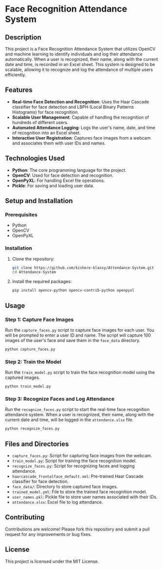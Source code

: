 # Face Recognition Attendance System

## Description
This project is a Face Recognition Attendance System that utilizes OpenCV and machine learning to identify individuals and log their attendance automatically. When a user is recognized, their name, along with the current date and time, is recorded in an Excel sheet. This system is designed to be scalable, allowing it to recognize and log the attendance of multiple users efficiently.

## Features
- **Real-time Face Detection and Recognition**: Uses the Haar Cascade classifier for face detection and LBPH (Local Binary Patterns Histograms) for face recognition.
- **Scalable User Management**: Capable of handling the recognition of hundreds of different users.
- **Automated Attendance Logging**: Logs the user's name, date, and time of recognition into an Excel sheet.
- **Interactive User Registration**: Captures face images from a webcam and associates them with user IDs and names.

## Technologies Used
- **Python**: The core programming language for the project.
- **OpenCV**: Used for face detection and recognition.
- **OpenPyXL**: For handling Excel file operations.
- **Pickle**: For saving and loading user data.

## Setup and Installation

### Prerequisites
- Python 
- OpenCV
- OpenPyXL

### Installation
1. Clone the repository:
   ```bash
   git clone https://github.com/kishore-klassy/Attendance-System.git
   cd Attendance-System
   ```

2. Install the required packages:
   ```bash
   pip install opencv-python opencv-contrib-python openpyxl
   ```

## Usage

### Step 1: Capture Face Images
Run the `capture_faces.py` script to capture face images for each user. You will be prompted to enter a user ID and name. The script will capture 100 images of the user's face and save them in the `face_data` directory.
```bash
python capture_faces.py
```

### Step 2: Train the Model
Run the `train_model.py` script to train the face recognition model using the captured images.
```bash
python train_model.py
```

### Step 3: Recognize Faces and Log Attendance
Run the `recognize_faces.py` script to start the real-time face recognition attendance system. When a user is recognized, their name, along with the current date and time, will be logged in the `attendance.xlsx` file.
```bash
python recognize_faces.py
```

## Files and Directories
- `capture_faces.py`: Script for capturing face images from the webcam.
- `train_model.py`: Script for training the face recognition model.
- `recognize_faces.py`: Script for recognizing faces and logging attendance.
- `haarcascade_frontalface_default.xml`: Pre-trained Haar Cascade classifier for face detection.
- `face_data/`: Directory to store captured face images.
- `trained_model.yml`: File to store the trained face recognition model.
- `user_names.pkl`: Pickle file to store user names associated with their IDs.
- `attendance.xlsx`: Excel file to log attendance.

## Contributing
Contributions are welcome! Please fork this repository and submit a pull request for any improvements or bug fixes.

## License
This project is licensed under the MIT License.
```

